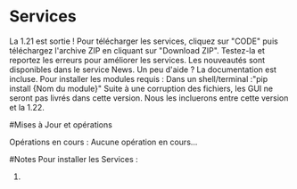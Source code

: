 # Services
La 1.21 est sortie !
Pour télécharger les services, cliquez sur "CODE" puis téléchargez l'archive ZIP en cliquant sur "Download ZIP". 
Testez-la et reportez les erreurs pour améliorer les services.
Les nouveautés sont disponibles dans le service News.
Un peu d'aide ? La documentation est incluse.
Pour installer les modules requis : Dans un shell/terminal :"pip install {Nom du module}"
Suite à une corruption des fichiers, les GUI ne seront pas livrés dans cette version. Nous les incluerons entre cette version et la 1.22.

#Mises à Jour et opérations

Opérations en cours : 
Aucune opération en cours...

#Notes
Pour installer les Services : 

1.